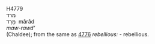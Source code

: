 <body>
  <p>H4779<br>  מרד  <br> מָרָד  ‎  mârâd  <br><i>maw-rawd‘ </i><br>(Chaldee); from the same as <a href="h4776.htm">4776</a>  <i>rebellious: - </i>rebellious.<br></p>
 </body>